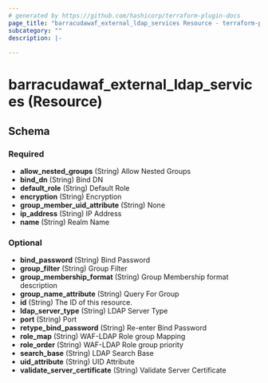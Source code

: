 ```yaml
---
# generated by https://github.com/hashicorp/terraform-plugin-docs
page_title: "barracudawaf_external_ldap_services Resource - terraform-provider-barracudawaf"
subcategory: ""
description: |-
  
---
```


# barracudawaf_external_ldap_services (Resource)





<!-- schema generated by tfplugindocs -->
## Schema

### Required

- **allow_nested_groups** (String) Allow Nested Groups
- **bind_dn** (String) Bind DN
- **default_role** (String) Default Role
- **encryption** (String) Encryption
- **group_member_uid_attribute** (String) None
- **ip_address** (String) IP Address
- **name** (String) Realm Name

### Optional

- **bind_password** (String) Bind Password
- **group_filter** (String) Group Filter
- **group_membership_format** (String) Group Membership format description
- **group_name_attribute** (String) Query For Group
- **id** (String) The ID of this resource.
- **ldap_server_type** (String) LDAP Server Type
- **port** (String) Port
- **retype_bind_password** (String) Re-enter Bind Password
- **role_map** (String) WAF-LDAP Role group Mapping
- **role_order** (String) WAF-LDAP Role group priority
- **search_base** (String) LDAP Search Base
- **uid_attribute** (String) UID Attribute
- **validate_server_certificate** (String) Validate Server Certificate



